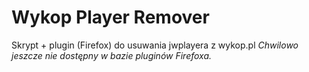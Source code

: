 # Wykop Player Remover

Skrypt + plugin (Firefox) do usuwania jwplayera z wykop.pl
*Chwilowo jeszcze nie dostępny w bazie pluginów Firefoxa.*